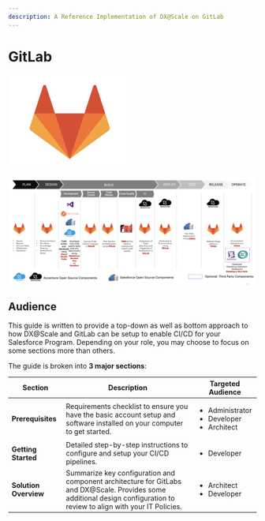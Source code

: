 ```yaml
---
description: A Reference Implementation of DX@Scale on GitLab
---
```


# GitLab

![GitLab](<../../../.gitbook/assets/image (20).png>)

![A Reference Implementation of DX@Scale on GitLab](<../../../.gitbook/assets/image (7).png>)

## Audience

This guide is written to provide a top-down as well as bottom approach to how DX@Scale and GitLab can be setup to enable CI/CD for your Salesforce Program. Depending on your role, you may choose to focus on some sections more than others.

The guide is broken into **3 major sections**:

| Section               | Description                                                                                                                                                              | Targeted Audience                                                   |
| --------------------- | ------------------------------------------------------------------------------------------------------------------------------------------------------------------------ | ------------------------------------------------------------------- |
| **Prerequisites**     | Requirements checklist to ensure you have the basic account setup and software installed on your computer to get started.                                                | <ul><li>Administrator</li><li>Developer</li><li>Architect</li></ul> |
| **Getting Started**   | Detailed step-by-step instructions to configure and setup your CI/CD pipelines.                                                                                          | <ul><li>Developer</li></ul>                                         |
| **Solution Overview** | Summarize key configuration and component architecture for GitLabs and DX@Scale. Provides some additional design configuration to review to align with your IT Policies. | <ul><li>Architect</li><li>Developer</li></ul>                       |

